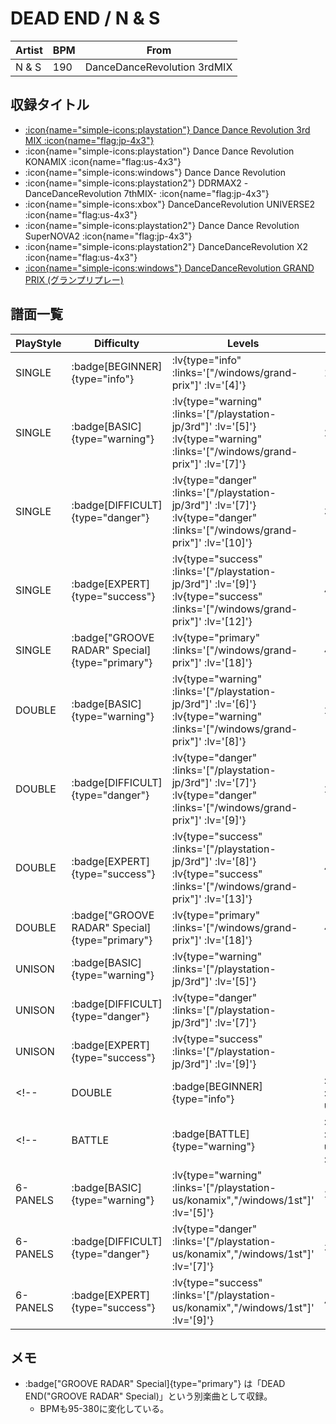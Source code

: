 # DEAD END / N & S

|Artist|BPM|From|
|------|---|----|
|N & S|190|DanceDanceRevolution 3rdMIX|

## 収録タイトル

- [ :icon{name="simple-icons:playstation"} Dance Dance Revolution 3rd MIX :icon{name="flag:jp-4x3"} ](/playstation-jp/3rd)
- :icon{name="simple-icons:playstation"} Dance Dance Revolution KONAMIX :icon{name="flag:us-4x3"}
- :icon{name="simple-icons:windows"} Dance Dance Revolution
- :icon{name="simple-icons:playstation2"} DDRMAX2 -DanceDanceRevolution 7thMIX- :icon{name="flag:jp-4x3"}
- :icon{name="simple-icons:xbox"} DanceDanceRevolution UNIVERSE2 :icon{name="flag:us-4x3"}
- :icon{name="simple-icons:playstation2"} Dance Dance Revolution SuperNOVA2 :icon{name="flag:jp-4x3"}
- :icon{name="simple-icons:playstation2"} DanceDanceRevolution X2 :icon{name="flag:us-4x3"}
- [ :icon{name="simple-icons:windows"} DanceDanceRevolution GRAND PRIX (グランプリプレー)](/windows/grand-prix)

## 譜面一覧

|PlayStyle|Difficulty|Levels|Notes|Movie|
|---------|----------|------|-----|-----|
|SINGLE| :badge[BEGINNER]{type="info"} | :lv{type="info" :links='["/windows/grand-prix"]' :lv='[4]'} |115/0||
|SINGLE| :badge[BASIC]{type="warning"} | :lv{type="warning" :links='["/playstation-jp/3rd"]' :lv='[5]'}  :lv{type="warning" :links='["/windows/grand-prix"]' :lv='[7]'} |216/0||
|SINGLE| :badge[DIFFICULT]{type="danger"} | :lv{type="danger" :links='["/playstation-jp/3rd"]' :lv='[7]'}  :lv{type="danger" :links='["/windows/grand-prix"]' :lv='[10]'} |337/0||
|SINGLE| :badge[EXPERT]{type="success"} | :lv{type="success" :links='["/playstation-jp/3rd"]' :lv='[9]'}  :lv{type="success" :links='["/windows/grand-prix"]' :lv='[12]'} |410/0||
|SINGLE| :badge["GROOVE RADAR" Special]{type="primary"} | :lv{type="primary" :links='["/windows/grand-prix"]' :lv='[18]'} |479/75||
|DOUBLE| :badge[BASIC]{type="warning"} | :lv{type="warning" :links='["/playstation-jp/3rd"]' :lv='[6]'}  :lv{type="warning" :links='["/windows/grand-prix"]' :lv='[8]'} |274/0||
|DOUBLE| :badge[DIFFICULT]{type="danger"} | :lv{type="danger" :links='["/playstation-jp/3rd"]' :lv='[7]'}  :lv{type="danger" :links='["/windows/grand-prix"]' :lv='[9]'} |298/0||
|DOUBLE| :badge[EXPERT]{type="success"} | :lv{type="success" :links='["/playstation-jp/3rd"]' :lv='[8]'}  :lv{type="success" :links='["/windows/grand-prix"]' :lv='[13]'} |455/0||
|DOUBLE| :badge["GROOVE RADAR" Special]{type="primary"} | :lv{type="primary" :links='["/windows/grand-prix"]' :lv='[18]'} |455/75||
|UNISON| :badge[BASIC]{type="warning"} | :lv{type="warning" :links='["/playstation-jp/3rd"]' :lv='[5]'} |||
|UNISON| :badge[DIFFICULT]{type="danger"} | :lv{type="danger" :links='["/playstation-jp/3rd"]' :lv='[7]'} |||
|UNISON| :badge[EXPERT]{type="success"} | :lv{type="success" :links='["/playstation-jp/3rd"]' :lv='[9]'} |||
<!-- |DOUBLE| :badge[BEGINNER]{type="info"} | :lv{type="info" :links='["/xbox360-us/universe2"]' :lv='["?"]'} ||| -->
<!-- |BATTLE| :badge[BATTLE]{type="warning"} | :lv{type="warning" :links='["/playstation-us/konamix","/windows/1st"]' :lv='[8,4]'} |||
|6-PANELS| :badge[BASIC]{type="warning"} | :lv{type="warning" :links='["/playstation-us/konamix","/windows/1st"]' :lv='[5]'} |217/0||
|6-PANELS| :badge[DIFFICULT]{type="danger"} | :lv{type="danger" :links='["/playstation-us/konamix","/windows/1st"]' :lv='[7]'} |338/0||
|6-PANELS| :badge[EXPERT]{type="success"} | :lv{type="success" :links='["/playstation-us/konamix","/windows/1st"]' :lv='[9]'} |410/0|| -->

## メモ

- :badge["GROOVE RADAR" Special]{type="primary"} は「DEAD END("GROOVE RADAR" Special)」という別楽曲として収録。
  - BPMも95-380に変化している。
